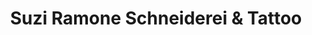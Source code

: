 ---
title: "Suzi Ramone Schneiderei & Tattoo"
url: /chemnitz/suzi-ramone-schneiderei-und-tattoo/
shop: Schneiderei
---
